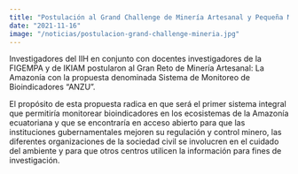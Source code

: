 ```yaml
---
title: "Postulación al Grand Challenge de Minería Artesanal y Pequeña Minería en la Amazonía 2021"
date: "2021-11-16"
image: "/noticias/postulacion-grand-challenge-mineria.jpg"
---
```


Investigadores del IIH en conjunto con docentes investigadores de la FIGEMPA y de IKIAM postularon al Gran Reto de Minería Artesanal: La Amazonía con la propuesta denominada Sistema de Monitoreo de Bioindicadores “ANZU”.

El propósito de esta propuesta radica en que será el primer sistema integral que permitiría monitorear bioindicadores en los ecosistemas de la Amazonía ecuatoriana y que se encontraría en acceso abierto para que las instituciones gubernamentales mejoren su regulación y control minero, las diferentes organizaciones de la sociedad civil se involucren en el cuidado del ambiente y para que otros centros utilicen la información para fines de investigación.